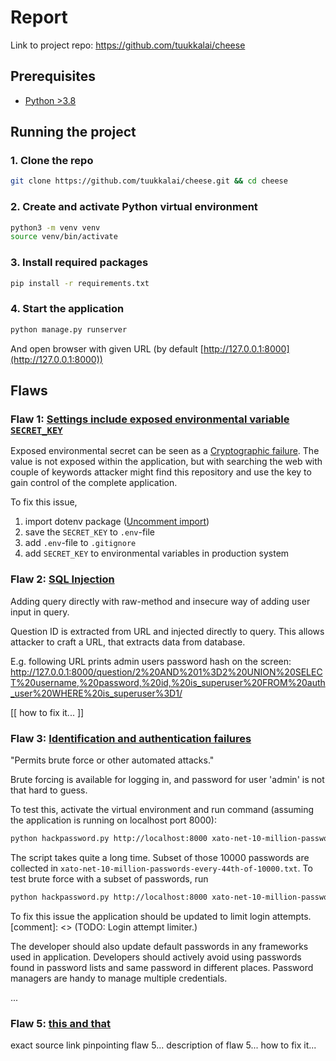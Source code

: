 # Report

Link to project repo: <https://github.com/tuukkalai/cheese>

## Prerequisites

- [Python >3.8](https://www.python.org/downloads/)

## Running the project

### 1. Clone the repo

```sh
git clone https://github.com/tuukkalai/cheese.git && cd cheese
```

### 2. Create and activate Python virtual environment

```sh
python3 -m venv venv
source venv/bin/activate
```

### 3. Install required packages

```sh
pip install -r requirements.txt
```

### 4. Start the application

```sh
python manage.py runserver
```

And open browser with given URL (by default [http://127.0.0.1:8000](http://127.0.0.1:8000))

## Flaws

### Flaw 1: [Settings include exposed environmental variable `SECRET_KEY`](https://github.com/tuukkalai/cheese/blob/main/cheese/settings.py#L26)

Exposed environmental secret can be seen as a [Cryptographic failure](https://owasp.org/Top10/A02_2021-Cryptographic_Failures/). The value is not exposed within the application, but with searching the web with couple of keywords attacker might find this repository and use the key to gain control of the complete application.

To fix this issue,

  1. import dotenv package ([Uncomment import](https://github.com/tuukkalai/cheese/blob/main/cheese/settings.py#L15))
  2. save the `SECRET_KEY` to `.env`-file
  3. add `.env`-file to `.gitignore`
  4. add `SECRET_KEY` to environmental variables in production system

### Flaw 2: [SQL Injection](https://owasp.org/Top10/A03_2021-Injection/)

Adding query directly with raw-method and insecure way of adding user input in query.

Question ID is extracted from URL and injected directly to query. This allows attacker to craft a URL, that extracts data from database.

E.g. following URL prints admin users password hash on the screen: <http://127.0.0.1:8000/question/2%20AND%201%3D2%20UNION%20SELECT%20username,%20password,%20id,%20is_superuser%20FROM%20auth_user%20WHERE%20is_superuser%3D1/>

[[ how to fix it... ]]

### Flaw 3: [Identification and authentication failures](https://owasp.org/Top10/A07_2021-Identification_and_Authentication_Failures/)

"Permits brute force or other automated attacks."

Brute forcing is available for logging in, and password for user 'admin' is not that hard to guess.

To test this, activate the virtual environment and run command (assuming the application is running on localhost port 8000):

```sh
python hackpassword.py http://localhost:8000 xato-net-10-million-passwords-10000.txt
```

The script takes quite a long time. Subset of those 10000 passwords are collected in `xato-net-10-million-passwords-every-44th-of-10000.txt`. To test brute force with a subset of passwords, run

```sh
python hackpassword.py http://localhost:8000 xato-net-10-million-passwords-every-44th-of-10000.txt
```

To fix this issue the application should be updated to limit login attempts.
[comment]: <> (TODO: Login attempt limiter.)

The developer should also update default passwords in any frameworks used in application. Developers should actively avoid using passwords found in password lists and same password in different places. Password managers are handy to manage multiple credentials.

...

### Flaw 5: [this and that](http://example.com)

exact source link pinpointing flaw 5...
description of flaw 5...
how to fix it...
